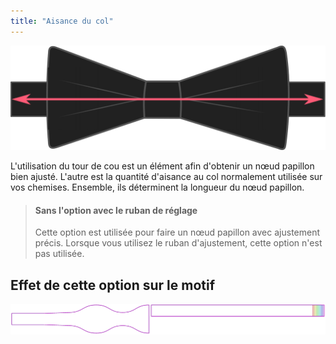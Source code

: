 ```yaml
---
title: "Aisance du col"
---
```


![Quelle aisance utilisez-vous pour votre col ?](collarease.svg)

L'utilisation du tour de cou est un élément afin d'obtenir un nœud papillon bien ajusté. L'autre est la quantité d'aisance au col normalement utilisée sur vos chemises. Ensemble, ils déterminent la longueur du nœud papillon.

> #### Sans l'option avec le ruban de réglage
> 
> Cette option est utilisée pour faire un nœud papillon avec ajustement précis. Lorsque vous utilisez le ruban d'ajustement, cette option n'est pas utilisée.

## Effet de cette option sur le motif

![Cette image montre l'effet de cette option en superposant plusieurs variantes qui ont une valeur différente pour cette option](benjamin_collarease_sample.svg "Effet de cette option sur le motif")
